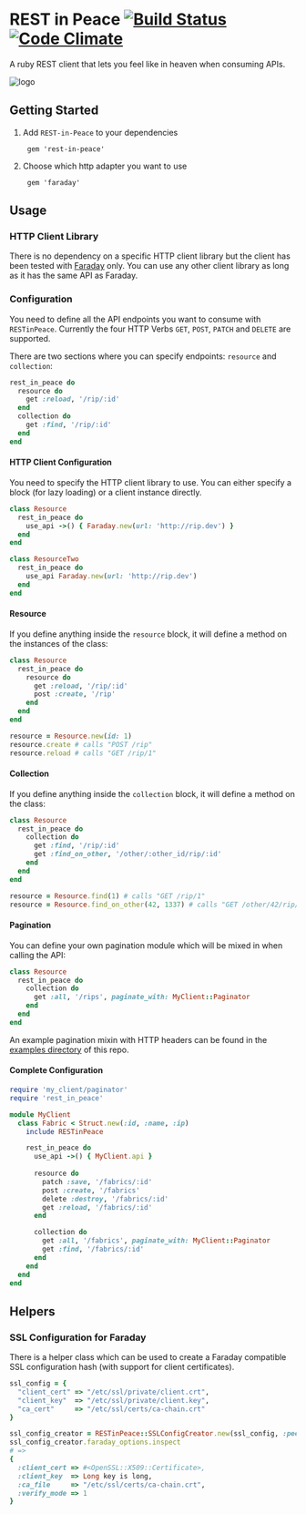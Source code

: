 # REST in Peace [![Build Status](https://travis-ci.org/ninech/REST-in-Peace.svg)](https://travis-ci.org/ninech/REST-in-Peace) [![Code Climate](https://codeclimate.com/github/ninech/REST-in-Peace.png)](https://codeclimate.com/github/ninech/REST-in-Peace)

A ruby REST client that lets you feel like in heaven when consuming APIs.

![logo](https://raw.githubusercontent.com/ninech/REST-in-Peace/master/images/rest_in_peace.gif)

## Getting Started

1. Add `REST-in-Peace` to your dependencies

        gem 'rest-in-peace'

2. Choose which http adapter you want to use

        gem 'faraday'

## Usage

### HTTP Client Library

There is no dependency on a specific HTTP client library but the client has been tested with [Faraday](https://github.com/lostisland/faraday) only. You can use any other client library as long as it has the same API as Faraday.

### Configuration

You need to define all the API endpoints you want to consume with `RESTinPeace`. Currently the four HTTP Verbs `GET`, `POST`, `PATCH` and `DELETE` are supported.

There are two sections where you can specify endpoints: `resource` and `collection`:

```ruby
rest_in_peace do
  resource do
    get :reload, '/rip/:id'
  end
  collection do
    get :find, '/rip/:id'
  end
end
```

#### HTTP Client Configuration

You need to specify the HTTP client library to use. You can either specify a block (for lazy loading) or a client instance directly.

```ruby
class Resource
  rest_in_peace do
    use_api ->() { Faraday.new(url: 'http://rip.dev') }
  end
end

class ResourceTwo
  rest_in_peace do
    use_api Faraday.new(url: 'http://rip.dev')
  end
end
```

#### Resource

If you define anything inside the `resource` block, it will define a method on the instances of the class:
```ruby
class Resource
  rest_in_peace do
    resource do
      get :reload, '/rip/:id'
      post :create, '/rip'
    end
  end
end

resource = Resource.new(id: 1)
resource.create # calls "POST /rip"
resource.reload # calls "GET /rip/1"
```

#### Collection

If you define anything inside the `collection` block, it will define a method on the class:

```ruby
class Resource
  rest_in_peace do
    collection do
      get :find, '/rip/:id'
      get :find_on_other, '/other/:other_id/rip/:id'
    end
  end
end

resource = Resource.find(1) # calls "GET /rip/1"
resource = Resource.find_on_other(42, 1337) # calls "GET /other/42/rip/1337"
```

#### Pagination

You can define your own pagination module which will be mixed in when calling the API:

```ruby
class Resource
  rest_in_peace do
    collection do
      get :all, '/rips', paginate_with: MyClient::Paginator
    end
  end
end
```

An example pagination mixin with HTTP headers can be found in the [examples directory](https://github.com/ninech/REST-in-Peace/blob/master/examples) of this repo.

#### Complete Configuration

```ruby
require 'my_client/paginator'
require 'rest_in_peace'

module MyClient
  class Fabric < Struct.new(:id, :name, :ip)
    include RESTinPeace

    rest_in_peace do
      use_api ->() { MyClient.api }
    
      resource do
        patch :save, '/fabrics/:id'
        post :create, '/fabrics'
        delete :destroy, '/fabrics/:id'
        get :reload, '/fabrics/:id'
      end

      collection do
        get :all, '/fabrics', paginate_with: MyClient::Paginator
        get :find, '/fabrics/:id'
      end
    end
  end
end
```

## Helpers

### SSL Configuration for Faraday

There is a helper class which can be used to create a Faraday compatible SSL configuration hash (with support for client certificates).

```ruby
ssl_config = {
  "client_cert" => "/etc/ssl/private/client.crt",
  "client_key"  => "/etc/ssl/private/client.key",
  "ca_cert"     => "/etc/ssl/certs/ca-chain.crt"
}

ssl_config_creator = RESTinPeace::SSLConfigCreator.new(ssl_config, :peer)
ssl_config_creator.faraday_options.inspect
# =>
{
  :client_cert => #<OpenSSL::X509::Certificate>,
  :client_key  => Long key is long,
  :ca_file     => "/etc/ssl/certs/ca-chain.crt",
  :verify_mode => 1
}
```